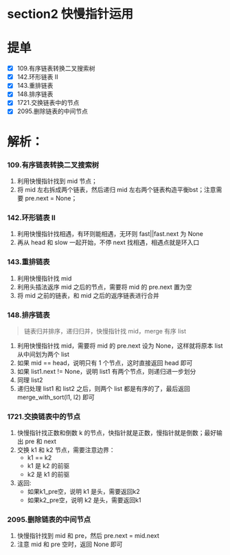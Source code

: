 # section2 快慢指针运用
# 提单
- [x] 109.有序链表转换二叉搜索树
- [x] 142.环形链表 II
- [x] 143.重排链表
- [x] 148.排序链表
- [x] 1721.交换链表中的节点
- [x] 2095.删除链表的中间节点

# 解析：
### 109.有序链表转换二叉搜索树
1. 利用快慢指针找到 mid 节点；
2. 将 mid 左右拆成两个链表，然后递归 mid 左右两个链表构造平衡bst；注意需要 pre.next = None；

### 142.环形链表 II
1. 利用快慢指针找相遇，有环则能相遇，无环则 fast||fast.next 为 None
2. 再从 head 和 slow 一起开始，不停 next 找相遇，相遇点就是环入口

### 143.重排链表
1. 利用快慢指针找 mid
2. 利用头插法返序 mid 之后的节点，需要将 mid 的 pre.next 置为空
3. 将 mid 之前的链表，和 mid 之后的返序链表进行合并

### 148.排序链表
> 链表归并排序，递归归并，快慢指针找 mid，merge 有序 list
1. 利用快慢指针找 mid，需要将 mid 的 pre.next 设为 None，这样就将原本 list 从中间划为两个 list
2. 如果 mid == head，说明只有 1 个节点，这时直接返回 head 即可
3. 如果 list1.next != None，说明 list1 有两个节点，则递归进一步划分
4. 同理 list2
5. 递归处理 list1 和 list2 之后，则两个 list 都是有序的了，最后返回 merge_with_sort(l1, l2) 即可

### 1721.交换链表中的节点
1. 快慢指针找正数和倒数 k 的节点，快指针就是正数，慢指针就是倒数；最好输出 pre 和 next
2. 交换 k1 和 k2 节点，需要注意边界：
   - k1 == k2
   - k1 是 k2 的前驱
   - k2 是 k1 的前驱
3. 返回:
   - 如果k1_pre空，说明 k1 是头，需要返回k2
   - 如果k2_pre空，说明 k2 是头，需要返回k1

### 2095.删除链表的中间节点
1. 快慢指针找到 mid 和 pre，然后 pre.next = mid.next
2. 注意 mid 和 pre 空时，返回 None 即可